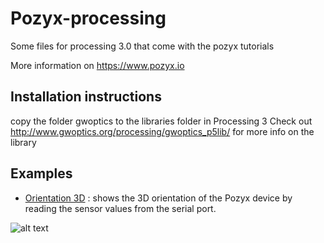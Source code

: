 # Pozyx-processing
Some files for processing 3.0 that come with the pozyx tutorials

More information on https://www.pozyx.io

## Installation instructions
copy the folder gwoptics to the libraries folder in Processing 3
Check out http://www.gwoptics.org/processing/gwoptics_p5lib/ for more info on the library

## Examples
-  [Orientation 3D] : shows the 3D orientation of the Pozyx device by reading the sensor values from the serial port.


![alt text](https://www.pozyx.io/assets/images/docs/tutorials/remote_imu_processing.png "Orientation 3D")


[Orientation 3D]: https://www.pozyx.io/Documentation/Tutorials/orientation_3D

